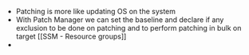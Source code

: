 - Patching is more like updating OS on the system
- With Patch Manager we can set the baseline and declare if any exclusion to be done on patching and to perform patching in bulk on target [[SSM - Resource groups]]
-